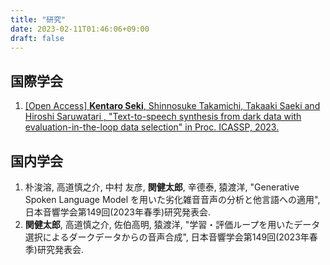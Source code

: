```yaml
---
title: "研究"
date: 2023-02-11T01:46:06+09:00
draft: false
---
```


## 国際学会

1. [[Open Access] **Kentaro Seki**, Shinnosuke Takamichi, Takaaki Saeki and Hiroshi Saruwatari , "Text-to-speech synthesis from dark data with evaluation-in-the-loop data selection" in Proc. ICASSP, 2023.](https://arxiv.org/abs/2210.14850)

## 国内学会
1. 朴浚溶, 高道慎之介, 中村 友彦, **関健太郎**, 辛德泰, 猿渡洋, "Generative Spoken Language Model を用いた劣化雑音音声の分析と他言語への適用", 日本音響学会第149回(2023年春季)研究発表会.
2. **関健太郎**, 高道慎之介, 佐伯高明, 猿渡洋, "学習・評価ループを用いたデータ選択によるダークデータからの音声合成", 日本音響学会第149回(2023年春季)研究発表会.

